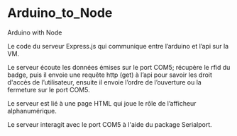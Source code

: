 # Arduino_to_Node
Arduino with Node  

Le code du serveur Express.js qui communique entre l’arduino et l’api sur la VM.

Le serveur écoute les données émises sur le port COM5; récupère le rfid du badge, puis il envoie une requête http (get) à l’api pour savoir les droit d'accès de l’utilisateur, ensuite il envoie l’ordre de l’ouverture ou la fermeture sur le port COM5.

Le serveur est lié à une page HTML qui joue le rôle de l’afficheur alphanumérique. 

Le serveur interagit avec le port COM5 à l'aide du package Serialport.

